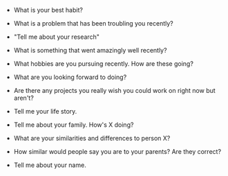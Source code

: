 - What is your best habit?

- What is a problem that has been troubling you recently?
- "Tell me about your research"
- What is something that went amazingly well recently?
- What hobbies are you pursuing recently. How are these going?
- What are you looking forward to doing?
- Are there any projects you really wish you could work on right now but aren't?
- Tell me your life story. 
- Tell me about your family. How's X doing?
- What are your similarities and differences to person X?
- How similar would people say you are to your parents? Are they correct?
- Tell me about your name.
